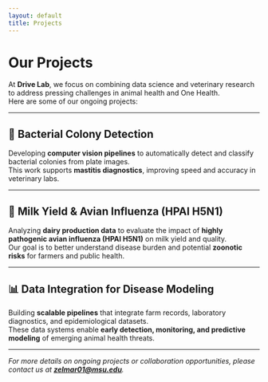 ```yaml
---
layout: default
title: Projects
---
```


# Our Projects

At **Drive Lab**, we focus on combining data science and veterinary research to address pressing challenges in animal health and One Health.  
Here are some of our ongoing projects:

---

## 🧪 Bacterial Colony Detection
Developing **computer vision pipelines** to automatically detect and classify bacterial colonies from plate images.  
This work supports **mastitis diagnostics**, improving speed and accuracy in veterinary labs.

---

## 🐄 Milk Yield & Avian Influenza (HPAI H5N1)
Analyzing **dairy production data** to evaluate the impact of **highly pathogenic avian influenza (HPAI H5N1)** on milk yield and quality.  
Our goal is to better understand disease burden and potential **zoonotic risks** for farmers and public health.

---

## 📊 Data Integration for Disease Modeling
Building **scalable pipelines** that integrate farm records, laboratory diagnostics, and epidemiological datasets.  
These data systems enable **early detection, monitoring, and predictive modeling** of emerging animal health threats.

---

*For more details on ongoing projects or collaboration opportunities, please contact us at **zelmar01@msu.edu**.*